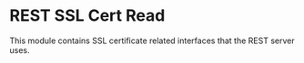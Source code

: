 # REST SSL Cert Read

This module contains SSL certificate related interfaces that the REST server uses.